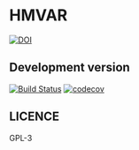 # HMVAR

[![DOI](https://zenodo.org/badge/10928/surh/HMVAR.svg)](https://zenodo.org/badge/latestdoi/10928/surh/HMVAR)

## Development version

[![Build Status](https://travis-ci.com/surh/HMVAR.svg?branch=dev)](https://travis-ci.com/surh/HMVAR) [![codecov](https://codecov.io/gh/surh/HMVAR/branch/dev/graph/badge.svg)](https://codecov.io/gh/surh/HMVAR)

## LICENCE

GPL-3
